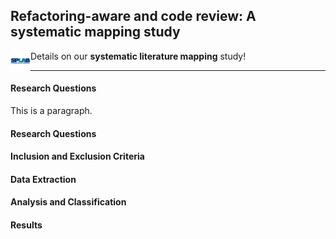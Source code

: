 ## Refactoring-aware and code review: A systematic mapping study

<p><img src="/images/splab.png" alt="SPLab Logo"  width="128" height="128" style="float:left;width:32px;height:32px;"></p>

Details on our <b>systematic literature mapping</b> study!
<hr>

<h4> Research Questions </h4>
<p> This is a paragraph. </p>

<h4> Research Questions </h4>

<h4> Inclusion and Exclusion Criteria </h4>

<h4> Data Extraction </h4>

<h4> Analysis and Classification </h4>

<h4> Results </h4>
